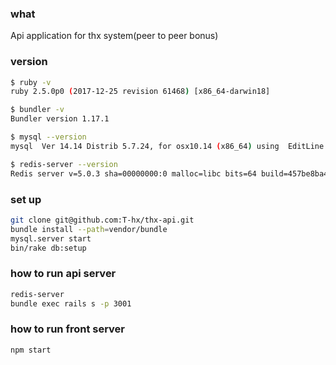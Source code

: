 ### what

Api application for thx system(peer to peer bonus)

### version 

```bash
$ ruby -v
ruby 2.5.0p0 (2017-12-25 revision 61468) [x86_64-darwin18]

$ bundler -v
Bundler version 1.17.1

$ mysql --version
mysql  Ver 14.14 Distrib 5.7.24, for osx10.14 (x86_64) using  EditLine wrapper

$ redis-server --version
Redis server v=5.0.3 sha=00000000:0 malloc=libc bits=64 build=457be8ba4fa3e51f

```

### set up

```bash
git clone git@github.com:T-hx/thx-api.git
bundle install --path=vendor/bundle
mysql.server start
bin/rake db:setup
```

### how to run api server
```bash
redis-server
bundle exec rails s -p 3001
```


### how to run front server
```
npm start
```